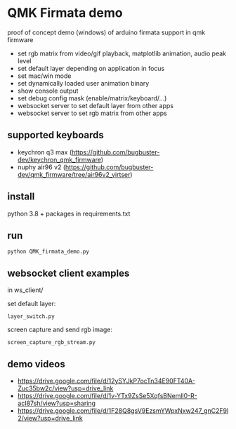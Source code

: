 QMK Firmata demo
================

proof of concept demo (windows) of arduino firmata support in qmk firmware

- set rgb matrix from video/gif playback, matplotlib animation, audio peak level
- set default layer depending on application in focus
- set mac/win mode
- set dynamically loaded user animation binary
- show console output
- set debug config mask (enable/matrix/keyboard/...)
- websocket server to set default layer from other apps
- websocket server to set rgb matrix from other apps

supported keyboards
-------------------

* keychron q3 max (https://github.com/bugbuster-dev/keychron_qmk_firmware)
* nuphy air96 v2 (https://github.com/bugbuster-dev/qmk_firmware/tree/air96v2_virtser)

install
-------

python 3.8 + packages in requirements.txt

run
---

~~~
python QMK_firmata_demo.py
~~~

websocket client examples
-------------------------

in ws_client/

set default layer:
~~~
layer_switch.py
~~~

screen capture and send rgb image:
~~~
screen_capture_rgb_stream.py
~~~

demo videos
-----------

* https://drive.google.com/file/d/12ySYJkP7ocTn34E90FT40A-Zuc35bw2c/view?usp=drive_link
* https://drive.google.com/file/d/1v-YTx9ZsSe5XqfsBNemll0-R-acI87sh/view?usp=sharing
* https://drive.google.com/file/d/1F28Q8gsV9EzsmYWpxNxw247_gnC2F9l2/view?usp=drive_link

